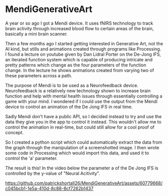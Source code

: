 # MendiGenerativeArt 

A year or so ago I got a Mendi device. It uses fNIRS technology to track brain activity through increased blood flow to certain areas of the brain, basically a mini brain scanner. 

Then a few months ago I started getting interested in Generative Art, not the AI kind, but stills and animations created through programs like Processing. I found a lecture on youtube given by Dan Lidral Porter on the De-Jong IFS, an iterated function system which is capable of producing intricate and pretty patterns which change as the four parameters of the function change. In the lecture he shows animations created from varying two of these parameters across a path. 

The purpose of Mendi is to be used as a Neurofeedback device. Neurofeedback is a relatively new technology shown to increase brain function and help with mental health issues through essentially controlling a game with your mind. I wondered if I could use the output from the Mendi device to control an animation of the De Jong IFS in real time. 

Sadly Mendi don't have a public API, so I decided instead to try and use the data they give you in the app to control it instead. This wouldn't allow me to control the animation in real-time, but could still allow for a cool proof of concept.

So I created a python script which could automatically extract the data from the graph through the manipulation of a screenshotted image. I then wrote some code in Processing which would import this data, and used it to control the 'a' parameter.

The result is this! In the video below the parameter a of the De Jong IFS is controlled by the y-value of "Neural Acitivity".

https://github.com/patrickshortall26/MendiGenerativeArt/assets/60779668/c045bcb1-1e5a-410d-8c88-8cf7262b1437

